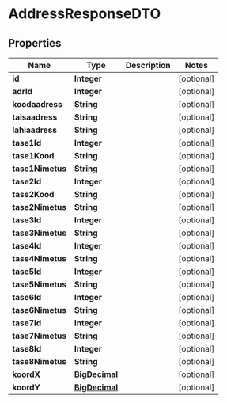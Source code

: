 # AddressResponseDTO

## Properties
Name | Type | Description | Notes
------------ | ------------- | ------------- | -------------
**id** | **Integer** |  |  [optional]
**adrId** | **Integer** |  |  [optional]
**koodaadress** | **String** |  |  [optional]
**taisaadress** | **String** |  |  [optional]
**lahiaadress** | **String** |  |  [optional]
**tase1Id** | **Integer** |  |  [optional]
**tase1Kood** | **String** |  |  [optional]
**tase1Nimetus** | **String** |  |  [optional]
**tase2Id** | **Integer** |  |  [optional]
**tase2Kood** | **String** |  |  [optional]
**tase2Nimetus** | **String** |  |  [optional]
**tase3Id** | **Integer** |  |  [optional]
**tase3Nimetus** | **String** |  |  [optional]
**tase4Id** | **Integer** |  |  [optional]
**tase4Nimetus** | **String** |  |  [optional]
**tase5Id** | **Integer** |  |  [optional]
**tase5Nimetus** | **String** |  |  [optional]
**tase6Id** | **Integer** |  |  [optional]
**tase6Nimetus** | **String** |  |  [optional]
**tase7Id** | **Integer** |  |  [optional]
**tase7Nimetus** | **String** |  |  [optional]
**tase8Id** | **Integer** |  |  [optional]
**tase8Nimetus** | **String** |  |  [optional]
**koordX** | [**BigDecimal**](BigDecimal.md) |  |  [optional]
**koordY** | [**BigDecimal**](BigDecimal.md) |  |  [optional]

